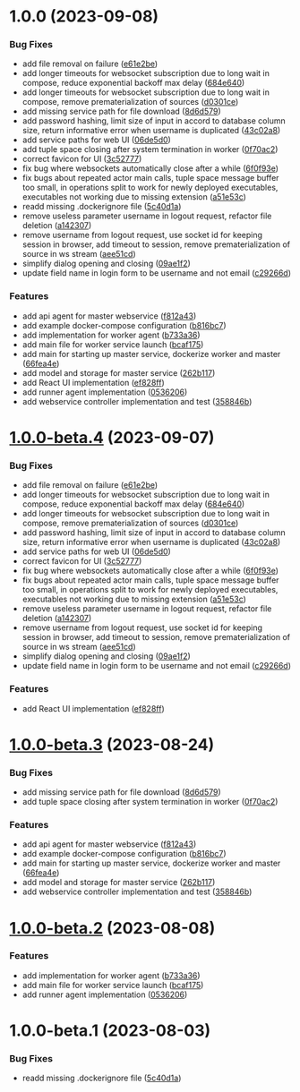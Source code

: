 # 1.0.0 (2023-09-08)


### Bug Fixes

* add file removal on failure ([e61e2be](https://github.com/cake-lier/lambdas-as-a-service/commit/e61e2be8e23d58d0ea6aed97bba83cb9abda0cb9))
* add longer timeouts for websocket subscription due to long wait in compose, reduce exponential backoff max delay ([684e640](https://github.com/cake-lier/lambdas-as-a-service/commit/684e640cd747d105e68937d907cee5f26c7888e5))
* add longer timeouts for websocket subscription due to long wait in compose, remove prematerialization of sources ([d0301ce](https://github.com/cake-lier/lambdas-as-a-service/commit/d0301ce7c15703f0601cae6d4fdb0bb616b79ddd))
* add missing service path for file download ([8d6d579](https://github.com/cake-lier/lambdas-as-a-service/commit/8d6d5793069d6dcbbef007cac6fbe25aed340170))
* add password hashing, limit size of input in accord to database column size, return informative error when username is duplicated ([43c02a8](https://github.com/cake-lier/lambdas-as-a-service/commit/43c02a89a97f3f336ef0b600d330bb8a0ef3bfe0))
* add service paths for web UI ([06de5d0](https://github.com/cake-lier/lambdas-as-a-service/commit/06de5d0a5e606e8c04d7204759851100b5384f54))
* add tuple space closing after system termination in worker ([0f70ac2](https://github.com/cake-lier/lambdas-as-a-service/commit/0f70ac24835100b9a5f04cb8e8f94d463ebc6af2))
* correct favicon for UI ([3c52777](https://github.com/cake-lier/lambdas-as-a-service/commit/3c52777156f39de40f4eef429806995f12286eea))
* fix bug where websockets automatically close after a while ([6f0f93e](https://github.com/cake-lier/lambdas-as-a-service/commit/6f0f93ec0d505abb21b53cf8d29a33c43f2a54f8))
* fix bugs about repeated actor main calls, tuple space message buffer too small, in operations split to work for newly deployed executables, executables not working due to missing extension ([a51e53c](https://github.com/cake-lier/lambdas-as-a-service/commit/a51e53ca51ff5294baaf45fc4f0efb5747ec632b))
* readd missing .dockerignore file ([5c40d1a](https://github.com/cake-lier/lambdas-as-a-service/commit/5c40d1a658fc479555ba3c4a2acb814a2cfde397))
* remove useless parameter username in logout request, refactor file deletion ([a142307](https://github.com/cake-lier/lambdas-as-a-service/commit/a1423075332f81412c78f971d4a735e7b3b273e3))
* remove username from logout request, use socket id for keeping session in browser, add timeout to session, remove prematerialization of source in ws stream ([aee51cd](https://github.com/cake-lier/lambdas-as-a-service/commit/aee51cd56c57357ba01e4461dc997b363f5d891d))
* simplify dialog opening and closing ([09ae1f2](https://github.com/cake-lier/lambdas-as-a-service/commit/09ae1f2a922b8f2d1c6a3c4a7a7ce87708e49815))
* update field name in login form to be username and not email ([c29266d](https://github.com/cake-lier/lambdas-as-a-service/commit/c29266d4706661e1ae58705c41ad848b025a6792))


### Features

* add api agent for master webservice ([f812a43](https://github.com/cake-lier/lambdas-as-a-service/commit/f812a43b84679f6c312714e168635834d7f5ab83))
* add example docker-compose configuration ([b816bc7](https://github.com/cake-lier/lambdas-as-a-service/commit/b816bc776d45763dcfeb2e296a884e38e5ac3b97))
* add implementation for worker agent ([b733a36](https://github.com/cake-lier/lambdas-as-a-service/commit/b733a36550ce084f98d5db4ecd788c9cec40675d))
* add main file for worker service launch ([bcaf175](https://github.com/cake-lier/lambdas-as-a-service/commit/bcaf175b4c380e59696ff9f2e6043e94b005e07b))
* add main for starting up master service, dockerize worker and master ([66fea4e](https://github.com/cake-lier/lambdas-as-a-service/commit/66fea4e75dfbff599e87d592ecb15e0139552a84))
* add model and storage for master service ([262b117](https://github.com/cake-lier/lambdas-as-a-service/commit/262b117ca5121c95227c6cc44f2cd2f5f7b980ed))
* add React UI implementation ([ef828ff](https://github.com/cake-lier/lambdas-as-a-service/commit/ef828ffb5f54292494f75c692ac5f8e3ed9c3aab))
* add runner agent implementation ([0536206](https://github.com/cake-lier/lambdas-as-a-service/commit/0536206171029a7beabed72b3073b2296b7ddfd6))
* add webservice controller implementation and test ([358846b](https://github.com/cake-lier/lambdas-as-a-service/commit/358846b0d193616ad5209327d64a045fef6b4233))

# [1.0.0-beta.4](https://github.com/cake-lier/lambdas-as-a-service/compare/v1.0.0-beta.3...v1.0.0-beta.4) (2023-09-07)


### Bug Fixes

* add file removal on failure ([e61e2be](https://github.com/cake-lier/lambdas-as-a-service/commit/e61e2be8e23d58d0ea6aed97bba83cb9abda0cb9))
* add longer timeouts for websocket subscription due to long wait in compose, reduce exponential backoff max delay ([684e640](https://github.com/cake-lier/lambdas-as-a-service/commit/684e640cd747d105e68937d907cee5f26c7888e5))
* add longer timeouts for websocket subscription due to long wait in compose, remove prematerialization of sources ([d0301ce](https://github.com/cake-lier/lambdas-as-a-service/commit/d0301ce7c15703f0601cae6d4fdb0bb616b79ddd))
* add password hashing, limit size of input in accord to database column size, return informative error when username is duplicated ([43c02a8](https://github.com/cake-lier/lambdas-as-a-service/commit/43c02a89a97f3f336ef0b600d330bb8a0ef3bfe0))
* add service paths for web UI ([06de5d0](https://github.com/cake-lier/lambdas-as-a-service/commit/06de5d0a5e606e8c04d7204759851100b5384f54))
* correct favicon for UI ([3c52777](https://github.com/cake-lier/lambdas-as-a-service/commit/3c52777156f39de40f4eef429806995f12286eea))
* fix bug where websockets automatically close after a while ([6f0f93e](https://github.com/cake-lier/lambdas-as-a-service/commit/6f0f93ec0d505abb21b53cf8d29a33c43f2a54f8))
* fix bugs about repeated actor main calls, tuple space message buffer too small, in operations split to work for newly deployed executables, executables not working due to missing extension ([a51e53c](https://github.com/cake-lier/lambdas-as-a-service/commit/a51e53ca51ff5294baaf45fc4f0efb5747ec632b))
* remove useless parameter username in logout request, refactor file deletion ([a142307](https://github.com/cake-lier/lambdas-as-a-service/commit/a1423075332f81412c78f971d4a735e7b3b273e3))
* remove username from logout request, use socket id for keeping session in browser, add timeout to session, remove prematerialization of source in ws stream ([aee51cd](https://github.com/cake-lier/lambdas-as-a-service/commit/aee51cd56c57357ba01e4461dc997b363f5d891d))
* simplify dialog opening and closing ([09ae1f2](https://github.com/cake-lier/lambdas-as-a-service/commit/09ae1f2a922b8f2d1c6a3c4a7a7ce87708e49815))
* update field name in login form to be username and not email ([c29266d](https://github.com/cake-lier/lambdas-as-a-service/commit/c29266d4706661e1ae58705c41ad848b025a6792))


### Features

* add React UI implementation ([ef828ff](https://github.com/cake-lier/lambdas-as-a-service/commit/ef828ffb5f54292494f75c692ac5f8e3ed9c3aab))

# [1.0.0-beta.3](https://github.com/cake-lier/lambdas-as-a-service/compare/v1.0.0-beta.2...v1.0.0-beta.3) (2023-08-24)


### Bug Fixes

* add missing service path for file download ([8d6d579](https://github.com/cake-lier/lambdas-as-a-service/commit/8d6d5793069d6dcbbef007cac6fbe25aed340170))
* add tuple space closing after system termination in worker ([0f70ac2](https://github.com/cake-lier/lambdas-as-a-service/commit/0f70ac24835100b9a5f04cb8e8f94d463ebc6af2))


### Features

* add api agent for master webservice ([f812a43](https://github.com/cake-lier/lambdas-as-a-service/commit/f812a43b84679f6c312714e168635834d7f5ab83))
* add example docker-compose configuration ([b816bc7](https://github.com/cake-lier/lambdas-as-a-service/commit/b816bc776d45763dcfeb2e296a884e38e5ac3b97))
* add main for starting up master service, dockerize worker and master ([66fea4e](https://github.com/cake-lier/lambdas-as-a-service/commit/66fea4e75dfbff599e87d592ecb15e0139552a84))
* add model and storage for master service ([262b117](https://github.com/cake-lier/lambdas-as-a-service/commit/262b117ca5121c95227c6cc44f2cd2f5f7b980ed))
* add webservice controller implementation and test ([358846b](https://github.com/cake-lier/lambdas-as-a-service/commit/358846b0d193616ad5209327d64a045fef6b4233))

# [1.0.0-beta.2](https://github.com/cake-lier/lambdas-as-a-service/compare/v1.0.0-beta.1...v1.0.0-beta.2) (2023-08-08)


### Features

* add implementation for worker agent ([b733a36](https://github.com/cake-lier/lambdas-as-a-service/commit/b733a36550ce084f98d5db4ecd788c9cec40675d))
* add main file for worker service launch ([bcaf175](https://github.com/cake-lier/lambdas-as-a-service/commit/bcaf175b4c380e59696ff9f2e6043e94b005e07b))
* add runner agent implementation ([0536206](https://github.com/cake-lier/lambdas-as-a-service/commit/0536206171029a7beabed72b3073b2296b7ddfd6))

# 1.0.0-beta.1 (2023-08-03)


### Bug Fixes

* readd missing .dockerignore file ([5c40d1a](https://github.com/cake-lier/lambdas-as-a-service/commit/5c40d1a658fc479555ba3c4a2acb814a2cfde397))
